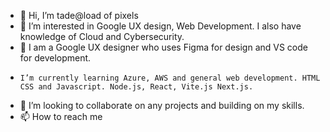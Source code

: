 - 👋 Hi, I’m tade@load of pixels
- 👀 I’m interested in Google UX design, Web Development. I also have knowledge of Cloud and Cybersecurity.
-  🌱 I am a Google UX designer who uses Figma for design and VS code for development.
-     I’m currently learning Azure, AWS and general web development. HTML CSS and Javascript. Node.js, React, Vite.js Next.js.
- 💞️ I’m looking to collaborate on any projects and building on my skills.
- 📫 How to reach me 

<!---
Cloud and Web Developer

![loadofpixels-tech-stack](https://github.com/tadyPi/tadyPi/assets/129111332/244233f2-ba97-4853-951c-cf16da06eeb2)

